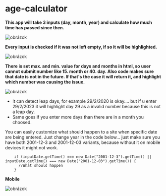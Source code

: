 # age-calculator

**This app will take 3 inputs (day, month, year) and calculate how much time has passed since then.**

![obrázok](https://github.com/skrinkook/age-calculator/assets/23417443/765de0b6-4050-491f-8b5f-69964c00ae5e)

**Every input is checked if it was not left empty, if so it will be highlighted.**

![obrázok](https://github.com/skrinkook/age-calculator/assets/23417443/4d66ba36-8963-4582-9d35-0c82aa8c912c)

**There is set max. and min. value for days and months in html, so user cannot submit number like 15. month or 40. day.
Also code makes sure that date is not in the future. If that's the case it will return it, and highlight which number was causing the issue.**

![obrázok](https://github.com/skrinkook/age-calculator/assets/23417443/034eed9b-5678-4e49-95d4-591032ac6c57)

   - It can detect leap days, for example 29/2/2020 is okay.... but if u enter 29/2/2023 it will highlight day 29 as a invalid number because this is not a leap day.
   - Same goes if you enter more days than there are in a month you choosed.

You can easily customize what should happen to a site when specific date are being entered. Just change year in the code below... just make sure you have both 2001-12-3 and 2001-12-03 variants, because without it on mobile devices it might not work.
```
    if (inputDate.getTime() === new Date("2001-12-3").getTime() || inputDate.getTime() === new Date("2001-12-03").getTime()) {
      //What should happen
    }
```
**Mobile**

![obrázok](https://github.com/skrinkook/age-calculator/assets/23417443/e394ea06-94d9-4567-b016-194b6fa6686d)





